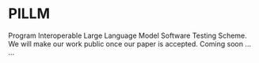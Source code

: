 # PILLM
Program Interoperable Large Language Model Software Testing Scheme.
We will make our work public once our paper is accepted. Coming soon ... ...
